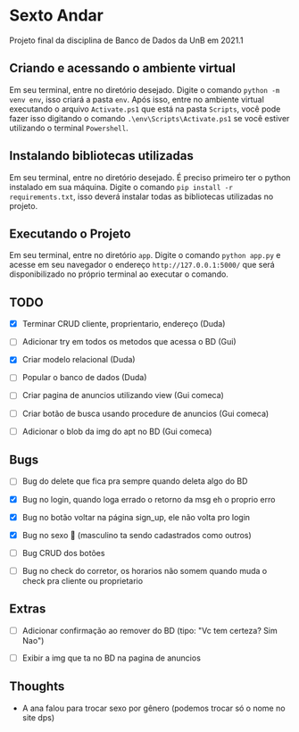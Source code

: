 # Sexto Andar
Projeto final da disciplina de Banco de Dados da UnB em 2021.1

## Criando e acessando o ambiente virtual
 
Em seu terminal, entre no diretório desejado.
Digite o comando `python -m venv env`, isso criará a pasta `env`. Após isso, entre no ambiente virtual executando o arquivo `Activate.ps1` que está na pasta `Scripts`, você pode fazer isso digitando o comando `.\env\Scripts\Activate.ps1` se você estiver utilizando o terminal `Powershell`.

## Instalando bibliotecas utilizadas

Em seu terminal, entre no diretório desejado.
É preciso primeiro ter o python instalado em sua máquina.
Digite o comando `pip install -r requirements.txt`, isso deverá instalar todas as bibliotecas utilizadas no projeto.

## Executando o Projeto

Em seu terminal, entre no diretório `app`.
Digite o comando `python app.py` e acesse em seu navegador o endereço `http://127.0.0.1:5000/` que será disponibilizado no próprio terminal ao executar o comando.

## TODO

- [x] Terminar CRUD cliente, proprientario, endereço (Duda)

- [ ] Adicionar try em todos os metodos que acessa o BD (Gui)

- [x] Criar modelo relacional (Duda)

- [ ] Popular o banco de dados (Duda)

- [ ] Criar pagina de anuncios utilizando view (Gui comeca)

- [ ] Criar botão de busca usando procedure de anuncios (Gui comeca)

- [ ] Adicionar o blob da img do apt no BD (Gui comeca)

## Bugs

- [ ] Bug do delete que fica pra sempre quando deleta algo do BD

- [x] Bug no login, quando loga errado o retorno da msg eh o proprio erro

- [x] Bug no botão voltar na página sign_up, ele não volta pro login

- [x] Bug no sexo 🤪 (masculino ta sendo cadastrados como outros)

- [ ] Bug CRUD dos botões

- [ ] Bug no check do corretor, os horarios não somem quando muda o check pra cliente ou proprietario

## Extras

- [ ] Adicionar confirmação ao remover do BD (tipo: "Vc tem certeza? Sim Nao")

- [ ] Exibir a img que ta no BD na pagina de anuncios

## Thoughts

- A ana falou para trocar sexo por gênero (podemos trocar só o nome no site dps)
